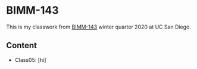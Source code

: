 # BIMM-143

This is my classwork from [BIMM-143](https://bioboot.github.io/bimm143_W20/) winter quarter 2020 at UC San Diego.
## Content
- Class05: [hi]
